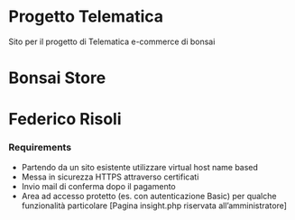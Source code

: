 # Progetto Telematica
Sito per il progetto di Telematica  e-commerce di bonsai
# Bonsai Store
# Federico Risoli 

### Requirements

- Partendo da un sito esistente utilizzare virtual host name based
- Messa in sicurezza HTTPS attraverso certificati
- Invio mail di conferma dopo il pagamento
- Area ad accesso protetto (es. con autenticazione Basic) per qualche funzionalità particolare [Pagina insight.php riservata all’amministratore]
